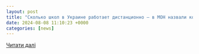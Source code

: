 ```yaml
---
layout: post
title: "Сколько школ в Украине работает дистанционно – в МОН назвали количество ЗЗСО, которые работают полностью онлайн – Андрей Сташкив | Моя Школа | OBOZ.UA"
date: 2024-08-08 11:10:23 +0000
categories: [news]
---
```


[Читати далі](https://shkola.obozrevatel.com/news/v-mon-nazvali-kolichestvo-shkol-rabotayuschih-polnostyu-distantsionno-no-tendentsiya-polozhitelnaya.htm)

